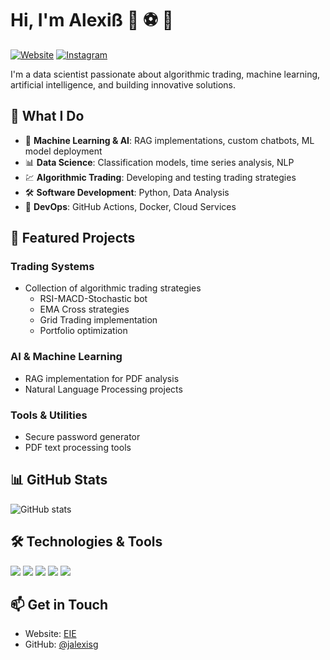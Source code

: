 
# Hi, I'm Alexiß 👋 ⚽️ 🐍

[![Website](https://img.shields.io/badge/Website-000000?style=for-the-badge&logo=About.me&logoColor=white)](https://elinversoreficiente.com)
[![Instagram](https://img.shields.io/badge/Instagram-E4405F?style=for-the-badge&logo=instagram&logoColor=white)](https://www.instagram.com/el.inversor.eficiente/)


I'm a data scientist passionate about algorithmic trading, machine learning, artificial intelligence, and building innovative solutions. 

## 🚀 What I Do

- 🤖 **Machine Learning & AI**: RAG implementations, custom chatbots, ML model deployment
- 📊 **Data Science**: Classification models, time series analysis, NLP
- 💹 **Algorithmic Trading**: Developing and testing trading strategies
- 🛠️ **Software Development**: Python, Data Analysis
- 🔧 **DevOps**: GitHub Actions, Docker, Cloud Services

## 📂 Featured Projects

### Trading Systems
- Collection of algorithmic trading strategies
  - RSI-MACD-Stochastic bot
  - EMA Cross strategies
  - Grid Trading implementation
  - Portfolio optimization

### AI & Machine Learning
- RAG implementation for PDF analysis
- Natural Language Processing projects

### Tools & Utilities
- Secure password generator
- PDF text processing tools

## 📊 GitHub Stats

![GitHub stats](https://github-readme-stats.vercel.app/api?username=jalexisg&show_icons=true&theme=radical)

## 🛠️ Technologies & Tools

![](https://img.shields.io/badge/Code-Python-informational?style=flat&logo=python&logoColor=white&color=2bbc8a)
![](https://img.shields.io/badge/Code-JavaScript-informational?style=flat&logo=javascript&logoColor=white&color=2bbc8a)
![](https://img.shields.io/badge/Tools-Docker-informational?style=flat&logo=docker&logoColor=white&color=2bbc8a)
![](https://img.shields.io/badge/Tools-Jupyter-informational?style=flat&logo=jupyter&logoColor=white&color=2bbc8a)
![](https://img.shields.io/badge/Tools-Git-informational?style=flat&logo=git&logoColor=white&color=2bbc8a)

## 📫 Get in Touch

- Website: [EIE](https://elinversoreficiente.com)
- GitHub: [@jalexisg](https://github.com/jalexisg)
